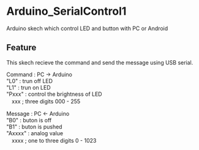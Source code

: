 Arduino_SerialControl1
======================

Arduino skech which control LED and button with PC or Android

## Feature
This skech recieve the command and send the message using USB serial.<br>

Command : PC -> Arduino<br>
"L0" : trun off LED<br>
"L1" : trun on LED<br>
"Pxxx" : control the brightness of LED<br>
　xxx ; three digits 000 - 255<br>

Message : PC <- Arduino<br>
"B0" : buton is off<br>
"B1" : buton is pushed<br>
"Axxxx" : analog value<br>
　xxxx ; one to three digits 0 - 1023<br>
